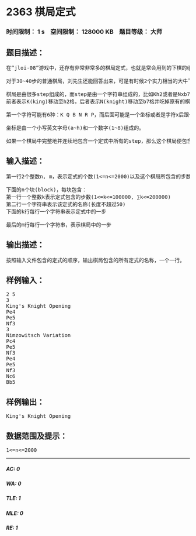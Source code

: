 # 2363 棋局定式   
### 时间限制： 1 s&nbsp;&nbsp;&nbsp;&nbsp;空间限制： 128000 KB&nbsp;&nbsp;&nbsp;&nbsp;题目等级： 大师  
## 题目描述：  

<pre>
在“jloi-08”游戏中，还存有非常非常多的棋局定式，也就是常会用到的下棋的组合。有时在学习一个著名棋局时，电脑会考一考刘先生：在这局棋里面，有多少个定式啊？分别是什么啊？
 
对于30~40步的普通棋局，刘先生还能回答出来，可是有时候2个实力相当的大牛下的棋局，2000000步都有可能。如果电脑对这样的棋局提上面的问题时，刘先生就必须写一个程序来帮助自己了。可是，刘先生在这方面却…，怎么写也写不对。你能帮助刘先生吗？
 
棋局是由很多step组成的，而step是由一个字符串组成的，比如Kh2或者是Nxb7。
前者表示K(king)移动至h2格，后者表示N(knight)移动至b7格并吃掉原有的棋子。
 
第一个字符可能有6种：K Q B N R P，而后面可能是一个坐标或者是字符x后跟一个坐标。
 
坐标是由一个小写英文字母(a~h)和一个数字(1~8)组成的。
 
如果一个棋局中完整地并连续地包含一个定式中所有的step，那么这个棋局便包含这个定式。
</pre>
  
  
## 输入描述：  

<pre>
第一行2个整数n, m，表示定式的个数(1<=n<=2000)以及这个棋局所包含的步数
 
下面的n个块(block)，每块包含：
第一行一个整数k表示定式包含的步数(1<=k<=100000, ∑k<=200000)
第二行一个字符串表示该定式的名称(长度不超过50)
下面的k行每行一个字符串表示定式中的一步
 
最后的m行每行一个字符串，表示棋局中的一步
</pre>
  
  
## 输出描述：  

<pre>
按照输入文件包含的定式的顺序，输出棋局包含的所有定式的名称，一个一行。
</pre>
  
  
## 样例输入：  

<pre>
2 5
3
King's Knight Opening
Pe4
Pe5
Nf3
3
Nimzowitsch Variation
Pc4
Pe5
Nf3
Pe4
Pe5
Nf3
Nc6
Bb5
</pre>
  
  
## 样例输出：  

<pre>
King's Knight Opening
</pre>
  
  
## 数据范围及提示：  

<pre>
1<=n<=2000
</pre>
  
  
***  

##### AC: 0  
##### WA: 0  
##### TLE: 1  
##### MLE: 0  
##### RE: 1  
